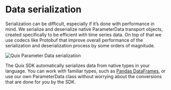 # Data serialization

Serialization can be difficult, especially if it’s done with performance in mind. We serialize and deserialize native ParameterData transport objects, created specifically to be efficient with time series data. On top of that we use codecs like Protobuf that improve overall performance of the serialization and deserialization process by some orders of magnitude.

![Quix Parameter Data serialization](../images/QuixSdkSerialization.png)

The Quix SDK automatically serializes data from native types in your language. You can work with familiar types, such as [Pandas DataFrames](https://pandas.pydata.org/docs/user_guide/dsintro.html#dataframe), or use our own ParameterData class without worrying about the conversions that are done for you by the SDK.
